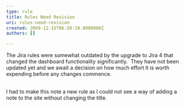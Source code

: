```yaml
---
type: rule
title: Rules Need Revision
uri: rules-need-revision
created: 2009-12-15T06:50:10.0000000Z
authors: []

---
```




<span class='intro'> The Jira rules were somewhat outdated by the upgrade to Jira 4 that changed the dashboard functionality significantly.&#160; They have not been updated yet and we await a decision on how much effort it is worth expending before any changes commence.&#160;<div>​<br><div>I had to make this note a new rule as I could not see a way of adding a note&#160;to the site without changing the title. 
</div></div> </span>




